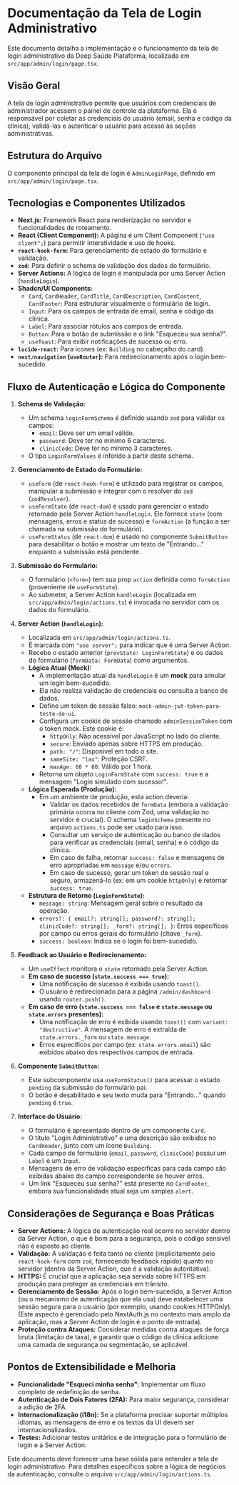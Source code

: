 # Documentação da Tela de Login Administrativo

Este documento detalha a implementação e o funcionamento da tela de login administrativo da Deep Saúde Plataforma, localizada em `src/app/admin/login/page.tsx`.

## Visão Geral

A tela de login administrativo permite que usuários com credenciais de administrador acessem o painel de controle da plataforma. Ela é responsável por coletar as credenciais do usuário (email, senha e código da clínica), validá-las e autenticar o usuário para acesso às seções administrativas.

## Estrutura do Arquivo

O componente principal da tela de login é `AdminLoginPage`, definido em `src/app/admin/login/page.tsx`.

## Tecnologias e Componentes Utilizados

*   **Next.js:** Framework React para renderização no servidor e funcionalidades de roteamento.
*   **React (Client Component):** A página é um Client Component (`"use client";`) para permitir interatividade e uso de hooks.
*   **`react-hook-form`:** Para gerenciamento de estado do formulário e validação.
*   **`zod`:** Para definir o schema de validação dos dados do formulário.
*   **Server Actions:** A lógica de login é manipulada por uma Server Action (`handleLogin`).
*   **Shadcn/UI Components:**
    *   `Card`, `CardHeader`, `CardTitle`, `CardDescription`, `CardContent`, `CardFooter`: Para estruturar visualmente o formulário de login.
    *   `Input`: Para os campos de entrada de email, senha e código da clínica.
    *   `Label`: Para associar rótulos aos campos de entrada.
    *   `Button`: Para o botão de submissão e o link "Esqueceu sua senha?".
    *   `useToast`: Para exibir notificações de sucesso ou erro.
*   **`lucide-react`:** Para ícones (ex: `Building` no cabeçalho do card).
*   **`next/navigation` (`useRouter`):** Para redirecionamento após o login bem-sucedido.

## Fluxo de Autenticação e Lógica do Componente

1.  **Schema de Validação:**
    *   Um schema `loginFormSchema` é definido usando `zod` para validar os campos:
        *   `email`: Deve ser um email válido.
        *   `password`: Deve ter no mínimo 6 caracteres.
        *   `clinicCode`: Deve ter no mínimo 3 caracteres.
    *   O tipo `LoginFormValues` é inferido a partir deste schema.

2.  **Gerenciamento de Estado do Formulário:**
    *   `useForm` (de `react-hook-form`) é utilizado para registrar os campos, manipular a submissão e integrar com o resolver do `zod` (`zodResolver`).
    *   `useFormState` (de `react-dom`) é usado para gerenciar o estado retornado pela Server Action `handleLogin`. Ele fornece `state` (com mensagens, erros e status de sucesso) e `formAction` (a função a ser chamada na submissão do formulário).
    *   `useFormStatus` (de `react-dom`) é usado no componente `SubmitButton` para desabilitar o botão e mostrar um texto de "Entrando..." enquanto a submissão está pendente.

3.  **Submissão do Formulário:**
    *   O formulário (`<form>`) tem sua prop `action` definida como `formAction` (proveniente de `useFormState`).
    *   Ao submeter, a Server Action `handleLogin` (localizada em `src/app/admin/login/actions.ts`) é invocada no servidor com os dados do formulário.

4.  **Server Action (`handleLogin`):**
    *   Localizada em `src/app/admin/login/actions.ts`.
    *   É marcada com `"use server";` para indicar que é uma Server Action.
    *   Recebe o estado anterior (`prevState: LoginFormState`) e os dados do formulário (`formData: FormData`) como argumentos.
    *   **Lógica Atual (Mock):**
        *   A implementação atual da `handleLogin` é um **mock** para simular um login bem-sucedido.
        *   Ela não realiza validação de credenciais ou consulta a banco de dados.
        *   Define um token de sessão falso: `mock-admin-jwt-token-para-teste-de-ui`.
        *   Configura um cookie de sessão chamado `adminSessionToken` com o token mock. Este cookie é:
            *   `httpOnly`: Não acessível por JavaScript no lado do cliente.
            *   `secure`: Enviado apenas sobre HTTPS em produção.
            *   `path: "/"`: Disponível em todo o site.
            *   `sameSite: "lax"`: Proteção CSRF.
            *   `maxAge: 60 * 60`: Válido por 1 hora.
        *   Retorna um objeto `LoginFormState` com `success: true` e a mensagem "Login simulado com sucesso!".
    *   **Lógica Esperada (Produção):**
        *   Em um ambiente de produção, esta action deveria:
            *   Validar os dados recebidos de `formData` (embora a validação primária ocorra no cliente com Zod, uma validação no servidor é crucial). O schema `loginSchema` presente no arquivo `actions.ts` pode ser usado para isso.
            *   Consultar um serviço de autenticação ou banco de dados para verificar as credenciais (email, senha) e o código da clínica.
            *   Em caso de falha, retornar `success: false` e mensagens de erro apropriadas em `message` e/ou `errors`.
            *   Em caso de sucesso, gerar um token de sessão real e seguro, armazená-lo (ex: em um cookie `httpOnly`) e retornar `success: true`.
    *   **Estrutura de Retorno (`LoginFormState`):**
        *   `message: string`: Mensagem geral sobre o resultado da operação.
        *   `errors?: { email?: string[]; password?: string[]; clinicCode?: string[]; _form?: string[]; }`: Erros específicos por campo ou erros gerais do formulário (chave `_form`).
        *   `success: boolean`: Indica se o login foi bem-sucedido.

5.  **Feedback ao Usuário e Redirecionamento:**
    *   Um `useEffect` monitora o `state` retornado pela Server Action.
    *   **Em caso de sucesso (`state.success === true`):**
        *   Uma notificação de sucesso é exibida usando `toast()`.
        *   O usuário é redirecionado para a página `/admin/dashboard` usando `router.push()`.
    *   **Em caso de erro (`state.success === false` e `state.message` ou `state.errors` presentes):**
        *   Uma notificação de erro é exibida usando `toast()` com `variant: "destructive"`. A mensagem de erro é extraída de `state.errors._form` ou `state.message`.
        *   Erros específicos por campo (ex: `state.errors.email`) são exibidos abaixo dos respectivos campos de entrada.

6.  **Componente `SubmitButton`:**
    *   Este subcomponente usa `useFormStatus()` para acessar o estado `pending` da submissão do formulário pai.
    *   O botão é desabilitado e seu texto muda para "Entrando..." quando `pending` é `true`.

7.  **Interface do Usuário:**
    *   O formulário é apresentado dentro de um componente `Card`.
    *   O título "Login Administrativo" e uma descrição são exibidos no `CardHeader`, junto com um ícone `Building`.
    *   Cada campo de formulário (`email`, `password`, `clinicCode`) possui um `Label` e um `Input`.
    *   Mensagens de erro de validação específicas para cada campo são exibidas abaixo do campo correspondente se houver erros.
    *   Um link "Esqueceu sua senha?" está presente no `CardFooter`, embora sua funcionalidade atual seja um simples `alert`.

## Considerações de Segurança e Boas Práticas

*   **Server Actions:** A lógica de autenticação real ocorre no servidor dentro da Server Action, o que é bom para a segurança, pois o código sensível não é exposto ao cliente.
*   **Validação:** A validação é feita tanto no cliente (implicitamente pelo `react-hook-form` com `zod`, fornecendo feedback rápido) quanto no servidor (dentro da Server Action, que é a validação autoritativa).
*   **HTTPS:** É crucial que a aplicação seja servida sobre HTTPS em produção para proteger as credenciais em trânsito.
*   **Gerenciamento de Sessão:** Após o login bem-sucedido, a Server Action (ou o mecanismo de autenticação que ela usa) deve estabelecer uma sessão segura para o usuário (por exemplo, usando cookies HTTPOnly). (Este aspecto é gerenciado pelo NextAuth.js no contexto mais amplo da aplicação, mas a Server Action de login é o ponto de entrada).
*   **Proteção contra Ataques:** Considerar medidas contra ataques de força bruta (limitação de taxa), e garantir que o código da clínica adicione uma camada de segurança ou segmentação, se aplicável.

## Pontos de Extensibilidade e Melhoria

*   **Funcionalidade "Esqueci minha senha":** Implementar um fluxo completo de redefinição de senha.
*   **Autenticação de Dois Fatores (2FA):** Para maior segurança, considerar a adição de 2FA.
*   **Internacionalização (i18n):** Se a plataforma precisar suportar múltiplos idiomas, as mensagens de erro e os textos da UI devem ser internacionalizados.
*   **Testes:** Adicionar testes unitários e de integração para o formulário de login e a Server Action.

Este documento deve fornecer uma base sólida para entender a tela de login administrativo. Para detalhes específicos sobre a lógica de negócios da autenticação, consulte o arquivo `src/app/admin/login/actions.ts`.
